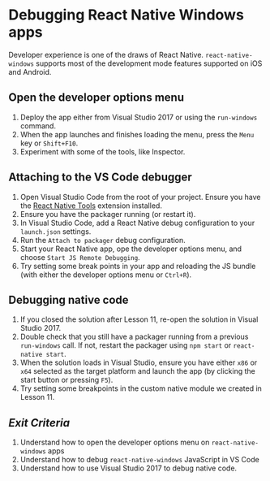 # Debugging React Native Windows apps

Developer experience is one of the draws of React Native. `react-native-windows` supports most of the development mode features supported on iOS and Android.

## Open the developer options menu

1. Deploy the app either from Visual Studio 2017 or using the `run-windows` command.
2. When the app launches and finishes loading the menu, press the `Menu` key or `Shift+F10`.
3. Experiment with some of the tools, like Inspector.

## Attaching to the VS Code debugger

1. Open Visual Studio Code from the root of your project. Ensure you have the [React Native Tools](https://github.com/Microsoft/vscode-react-native) extension installed.
2. Ensure you have the packager running (or restart it).
3. In Visual Studio Code, add a React Native debug configuration to your `launch.json` settings.
4. Run the `Attach to packager` debug configuration.
5. Start your React Native app, ope the developer options menu, and choose `Start JS Remote Debugging`.
6. Try setting some break points in your app and reloading the JS bundle (with either the developer options menu or `Ctrl+R`). 

## Debugging native code

1. If you closed the solution after Lesson 11, re-open the solution in Visual Studio 2017.
2. Double check that you still have a packager running from a previous `run-windows` call. If not, restart the packager using `npm start` or `react-native start`.
3. When the solution loads in Visual Studio, ensure you have either `x86` or `x64` selected as the target platform and launch the app (by clicking the start button or pressing `F5`).
4. Try setting some breakpoints in the custom native module we created in Lesson 11.

## _Exit Criteria_
1. Understand how to open the developer options menu on `react-native-windows` apps
2. Understand how to debug `react-native-windows` JavaScript in VS Code
3. Understand how to use Visual Studio 2017 to debug native code.
